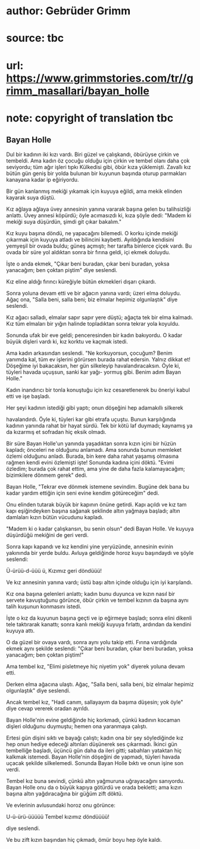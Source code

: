 # author: Gebrüder Grimm
# source: tbc
# url: https://www.grimmstories.com/tr//grimm_masallari/bayan_holle
# note: copyright of translation tbc

## Bayan Holle 

Dul bir kadının iki kızı vardı. Biri güzel ve çalışkandı, öbürüyse
çirkin ve tembeldi. Ama kadın öz çocuğu olduğu için çirkin ve tembel
olanı daha çok seviyordu; tüm ağır işleri tıpkı Külkedisi gibi, öbür
kıza yüklemişti. Zavallı kız bütün gün geniş bir yolda bulunan bir
kuyunun başında oturup parmakları kanayana kadar ip eğiriyordu.

Bir gün kanlanmış mekiği yıkamak için kuyuya eğildi, ama mekik elinden
kayarak suya düştü.

Kız ağlaya ağlaya üvey annesinin yanına vararak başına gelen bu
talihsizliği anlattı. Üvey annesi köpürdü; öyle acımasızdı ki, kıza
şöyle dedi: "Madem ki mekiği suya düşürdün, şimdi git çıkar bakalım."

Kız kuyu başına döndü, ne yapacağını bilemedi. O korku içinde mekiği
çıkarmak için kuyuya atladı ve bilincini kaybetti. Ayıldığında kendisini
yemyeşil bir ovada buldu; güneş açmıştı; her tarafta binlerce çiçek
vardı. Bu ovada bir süre yol aldıktan sonra bir fırına geldi, içi ekmek
doluydu.

İşte o anda ekmek, "Çıkar beni buradan, çıkar beni buradan, yoksa
yanacağım; ben çoktan piştim" diye seslendi.

Kız eline aldığı fırıncı küreğiyle bütün ekmekleri dışarı çıkardı.

Sonra yoluna devam etti ve bir ağacın yanına vardı; üzeri elma doluydu.
Ağaç ona, "Salla beni, salla beni; biz elmalar hepimiz olgunlaştık"
diye seslendi.

Kız ağacı salladı, elmalar sapır sapır yere düştü; ağaçta tek bir elma
kalmadı. Kız tüm elmaları bir yığın halinde topladıktan sonra tekrar
yola koyuldu.

Sonunda ufak bir eve geldi; penceresinden bir kadın bakıyordu. O kadar
büyük dişleri vardı ki, kız korktu ve kaçmak istedi.

Ama kadın arkasından seslendi. "Ne korkuyorsun, çocuğum? Benim yanımda
kal, tüm ev işlerini görürsen burada rahat edersin. Yalnız dikkat et!
Döşeğime iyi bakacaksın, her gün silkeleyip havalandıracaksın. Öyle ki,
tüyleri havada uçuşsun, sanki kar yağı- yormuş gibi. Benim adım Bayan
Holle."

Kadın inandırıcı bir tonla konuştuğu için kız cesaretlenerek bu öneriyi
kabul etti ve işe başladı.

Her şeyi kadının istediği gibi yaptı; onun döşeğini hep adamakıllı
silkerek

havalandırdı. Öyle ki, tüyleri kar gibi etrafa uçuştu. Bunun
karşılığında kadının yanında rahat bir hayat sürdü. Tek bir kötü laf
duymadı; kaynamış ya da kızarmış et sofradan hiç eksik olmadı.

Bir süre Bayan Holle'un yanında yaşadıktan sonra kızın içini bir hüzün
kapladı; önceleri ne olduğunu anlamadı. Ama sonunda bunun memleket
özlemi olduğunu anladı. Burada, bin kere daha rahat yaşamış olmasına
rağmen kendi evini özlemişti işte! Sonunda kadına içini döktü. "Evimi
özledim; burada çok rahat ettim, ama yine de daha fazla kalamayacağım;
bizimkilere dönmem gerek" dedi.

Bayan Holle, "Tekrar eve dönmek istemene sevindim. Bugüne dek bana bu
kadar yardım ettiğin için seni evine kendim götüreceğim" dedi.

Onu elinden tutarak büyük bir kapının önüne getirdi. Kapı açıldı ve kız
tam kapı eşiğindeyken başına sağanak şeklinde altın yağmaya başladı;
altın damlaları kızın bütün vücudunu kapladı.

"Madem ki o kadar çalışkansın, bu senin olsun" dedi Bayan Holle. Ve
kuyuya düşürdüğü mekiğini de geri verdi.

Sonra kapı kapandı ve kız kendini yine yeryüzünde, annesinin evinin
yakınında bir yerde buldu. Avluya geldiğinde horoz kuyu başındaydı ve
şöyle seslendi:

Ü-ürüü-d-üüü ü,
Kızımız geri döndüüü!

Ve kız annesinin yanına vardı; üstü başı altın içinde olduğu için iyi
karşılandı.

Kız ona başına gelenleri anlattı; kadın bunu duyunca ve kızın nasıl bir
servete kavuştuğunu görünce, öbür çirkin ve tembel kızının da başına
aynı talih kuşunun konmasını istedi.

İşte o kız da kuyunun başına geçti ve ip eğirmeye başladı; sonra elini
dikenli tele taktırarak kanattı; sonra kanlı mekiği kuyuya fırlattı,
ardından da kendini kuyuya attı.

O da güzel bir ovaya vardı, sonra aynı yolu takip etti. Fırına
vardığında ekmek aynı şekilde seslendi: "Çıkar beni buradan, çıkar beni
buradan, yoksa yanacağım; ben çoktan piştim!"

Ama tembel kız, "Elimi pisletmeye hiç niyetim yok" diyerek yoluna
devam etti.

Derken elma ağacına ulaştı. Ağaç, "Salla beni, salla beni, biz elmalar
hepimiz olgunlaştık" diye seslendi.

Ancak tembel kız, "Hadi canım, sallayayım da başıma düşesin; yok öyle"
diye cevap vererek oradan ayrıldı.

Bayan Holle'nin evine geldiğinde hiç korkmadı, çünkü kadının kocaman
dişleri olduğunu duymuştu; hemen ona yaranmaya çalıştı.

Ertesi gün dişini sıktı ve bayağı çalıştı; kadın ona bir şey
söylediğinde kız hep onun hediye edeceği altınları düşünerek ses
çıkarmadı. İkinci gün tembelliğe başladı, üçüncü gün daha da ileri
gitti; sabahları yataktan hiç kalkmak istemedi. Bayan Holle'nin
döşeğini de yapmadı, tüyleri havada uçacak şekilde silkelemedi. Sonunda
Bayan Holle bıktı ve onun işine son verdi.

Tembel kız buna sevindi, çünkü altın yağmuruna uğrayacağını sanıyordu.
Bayan Holle onu da o büyük kapıya götürdü ve orada bekletti; ama kızın
başına altın yağdıracağına bir güğüm zift döktü.

Ve evlerinin avlusundaki horoz onu görünce:

U-ü-ürü-üüüüü
Tembel kızımız döndüüüü!

diye seslendi.

Ve bu zift kızın başından hiç çıkmadı, ömür boyu hep öyle kaldı.
